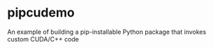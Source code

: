 # pipcudemo
An example of building a pip-installable Python package that invokes custom CUDA/C++ code

